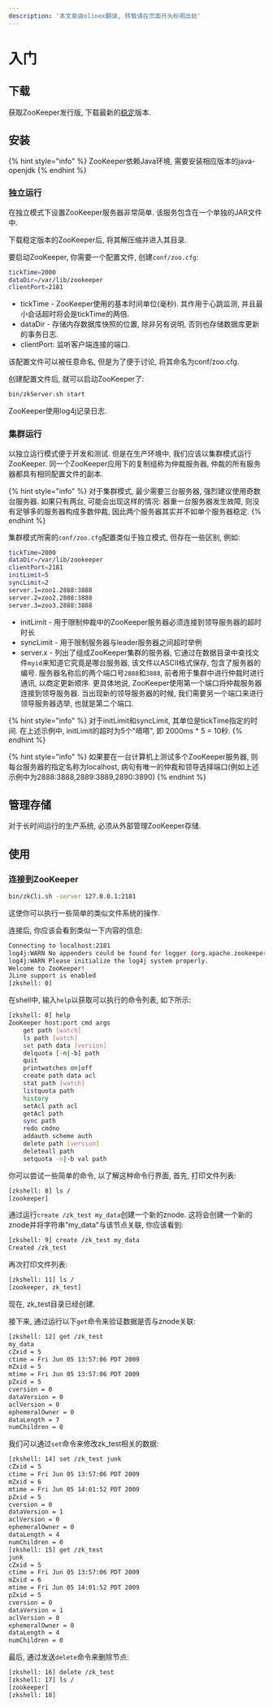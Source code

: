 ```yaml
---
description: '本文章由olinex翻译, 转载请在页面开头标明出处'
---
```


# 入门

## 下载

获取ZooKeeper发行版, 下载最新的[稳定](http://zookeeper.apache.org/releases.html)版本.

## 安装

{% hint style="info" %}
ZooKeeper依赖Java环境, 需要安装相应版本的java-openjdk
{% endhint %}

### 独立运行

在独立模式下设置ZooKeeper服务器非常简单. 该服务包含在一个单独的JAR文件中.

下载稳定版本的ZooKeeper后, 将其解压缩并进入其目录.

要启动ZooKeeper, 你需要一个配置文件, 创建`conf/zoo.cfg`:

```bash
tickTime=2000
dataDir=/var/lib/zookeeper
clientPort=2181
```

* tickTime - ZooKeeper使用的基本时间单位\(毫秒\). 其作用于心跳监测, 并且最小会话超时将会是tickTime的两倍.
* dataDir - 存储内存数据库快照的位置, 除非另有说明, 否则也存储数据库更新的事务日志.
* clientPort: 监听客户端连接的端口.

该配置文件可以被任意命名, 但是为了便于讨论, 将其命名为conf/zoo.cfg.

创建配置文件后, 就可以启动ZooKeeper了:

```bash
bin/zkServer.sh start
```

ZooKeeper使用log4j记录日志.

### 集群运行

以独立运行模式便于开发和测试. 但是在生产环境中, 我们应该以集群模式运行ZooKeeper. 同一个ZooKeeper应用下的复制组称为仲裁服务器, 仲裁的所有服务器都具有相同配置文件的副本.

{% hint style="info" %}
对于集群模式, 最少需要三台服务器, 强烈建议使用奇数台服务器. 如果只有两台, 可能会出现这样的情况: 器重一台服务器发生故障, 则没有足够多的服务器构成多数仲裁, 因此两个服务器其实并不如单个服务器稳定.
{% endhint %}

集群模式所需的`conf/zoo.cfg`配置类似于独立模式, 但存在一些区别, 例如:

```bash
tickTime=2000
dataDir=/var/lib/zookeeper
clientPort=2181
initLimit=5
syncLimit=2
server.1=zoo1.2888:3888
server.2=zoo2.2888:3888
server.3=zoo3.2888:3888
```

* initLimit - 用于限制仲裁中的ZooKeeper服务器必须连接到领导服务器的超时时长
* syncLimit - 用于限制服务器与leader服务器之间超时举例
* server.x - 列出了组成ZooKeeper集群的服务器, 它通过在数据目录中查找文件`myid`来知道它究竟是哪台服务器, 该文件以ASCII格式保存, 包含了服务器的编号. 服务器名称后的两个端口号`2888`和`3888`, 前者用于集群中进行仲裁时进行通讯, 以商定更新顺序. 更具体地说, ZooKeeper使用第一个端口将仲裁服务器连接到领导服务器. 当出现新的领导服务器的时候, 我们需要另一个端口来进行领导服务器选举, 也就是第二个端口.

{% hint style="info" %}
对于initLimit和syncLimit, 其单位是tickTime指定的时间. 在上述示例中, initLimit的超时为5个"嘀嗒", 即 2000ms \* 5 = 10秒.
{% endhint %}

{% hint style="info" %}
如果要在一台计算机上测试多个ZooKeeper服务器, 则每台服务器的指定名称为localhost, 病句有唯一的仲裁和领导选择端口\(例如上述示例中为2888:3888,2889:3889,2890:3890\)
{% endhint %}

## 管理存储

对于长时间运行的生产系统, 必须从外部管理ZooKeeper存储.

## 使用

### 连接到ZooKeeper

```bash
bin/zkCli.sh -server 127.0.0.1:2181
```

这使你可以执行一些简单的类似文件系统的操作.

连接后, 你应该会看到类似一下内容的信息:

```bash
Connecting to localhost:2181
log4j:WARN No appenders could be found for logger (org.apache.zookeeper.ZooKeeper).
log4j:WARN Please initialize the log4j system properly.
Welcome to ZooKeeper!
JLine support is enabled
[zkshell: 0]
```

在shell中, 输入`help`以获取可以执行的命令列表, 如下所示:

```bash
[zkshell: 0] help
ZooKeeper host:port cmd args
    get path [watch]
    ls path [watch]
    set path data [version]
    delquota [-n|-b] path
    quit
    printwatches on|off
    create path data acl
    stat path [watch]
    listquota path
    history
    setAcl path acl
    getAcl path
    sync path
    redo cmdno
    addauth scheme auth
    delete path [version]
    deleteall path
    setquota -n|-b val path
```

你可以尝试一些简单的命令, 以了解这种命令行界面, 首先, 打印文件列表:

```bash
[zkshell: 8] ls /
[zookeeper]
```

通过运行`create /zk_test my_data`创建一个新的znode. 这将会创建一个新的znode并将字符串"my\_data"与该节点关联, 你应该看到:

```bash
[zkshell: 9] create /zk_test my_data
Created /zk_test
```

再次打印文件列表:

```bash
[zkshell: 11] ls /
[zookeeper, zk_test]
```

现在, zk\_test目录已经创建.

接下来, 通过运行以下`get`命令来验证数据是否与znode关联:

```bash
[zkshell: 12] get /zk_test
my_data
cZxid = 5
ctime = Fri Jun 05 13:57:06 PDT 2009
mZxid = 5
mtime = Fri Jun 05 13:57:06 PDT 2009
pZxid = 5
cversion = 0
dataVersion = 0
aclVersion = 0
ephemeralOwner = 0
dataLength = 7
numChildren = 0
```

我们可以通过`set`命令来修改zk\_test相关的数据:

```bash
[zkshell: 14] set /zk_test junk
cZxid = 5
ctime = Fri Jun 05 13:57:06 PDT 2009
mZxid = 6
mtime = Fri Jun 05 14:01:52 PDT 2009
pZxid = 5
cversion = 0
dataVersion = 1
aclVersion = 0
ephemeralOwner = 0
dataLength = 4
numChildren = 0
[zkshell: 15] get /zk_test
junk
cZxid = 5
ctime = Fri Jun 05 13:57:06 PDT 2009
mZxid = 6
mtime = Fri Jun 05 14:01:52 PDT 2009
pZxid = 5
cversion = 0
dataVersion = 1
aclVersion = 0
ephemeralOwner = 0
dataLength = 4
numChildren = 0
```

最后, 通过发送`delete`命令来删除节点:

```bash
[zkshell: 16] delete /zk_test
[zkshell: 17] ls /
[zookeeper]
[zkshell: 18]
```



